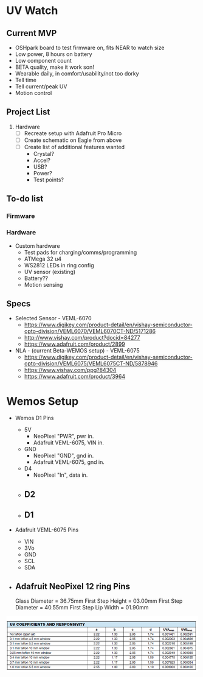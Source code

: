# UV Watch
## Current MVP
 - OSHpark board to test firmware on, fits NEAR to watch size
 - Low power, 8 hours on battery
 - Low component count
 - BETA quality, make it work son!
 - Wearable daily, in comfort/usability/not too dorky
 - Tell time
 - Tell current/peak UV
 - Motion control
 
## Project List
1. Hardware
   - [ ] Recreate setup with Adafruit Pro Micro
   - [ ] Create schematic on Eagle from above
   - [ ] Create list of additional features wanted
   	 - Crystal?
	 - Accel?
	 - USB?
	 - Power?
	 - Test points?
## To-do list
### Firmware
### Hardware
- Custom hardware 
  - Test pads for charging/comms/programming
  - ATMega 32 u4
  - WS2812 LEDs in ring config
  - UV sensor (existing)
  - Battery??
  - Motion sensing

## Specs
   - Selected Sensor - VEML-6070
     - https://www.digikey.com/product-detail/en/vishay-semiconductor-opto-division/VEML6070/VEML6070CT-ND/5171286
     - http://www.vishay.com/product?docid=84277
     - https://www.adafruit.com/product/2899
   - NLA - (current Beta-WEMOS setup) - VEML-6075
     - https://www.digikey.com/product-detail/en/vishay-semiconductor-opto-division/VEML6075/VEML6075CT-ND/5878946
     - https://www.vishay.com/ppg?84304
     - https://www.adafruit.com/product/3964
# Wemos Setup
  - Wemos D1 Pins
    - 5V
      - NeoPixel "PWR", pwr in.
      - Adafruit VEML-6075, VIN in.
    - GND
      - NeoPixel "GND", gnd in. 
      - Adafruit VEML-6075, gnd in. 
    - D4
      - NeoPixel "In", data in.
    - D2
      - 
    - D1
      - 
 - Adafruit VEML-6075 Pins
    - VIN
    - 3Vo
    - GND
    - SCL
    - SDA
 - Adafruit NeoPixel 12 ring Pins	
   - 

	Glass Diameter 		= 36.75mm
	First Step Height	= 03.00mm
	First Step Diameter	= 40.55mm
	First Step Lip Width 	= 01.90mm
	
![alt text](https://github.com/ryanredbaron/UV-Watch/blob/master/Specifications/adafruit_products_image.png?raw=true)
